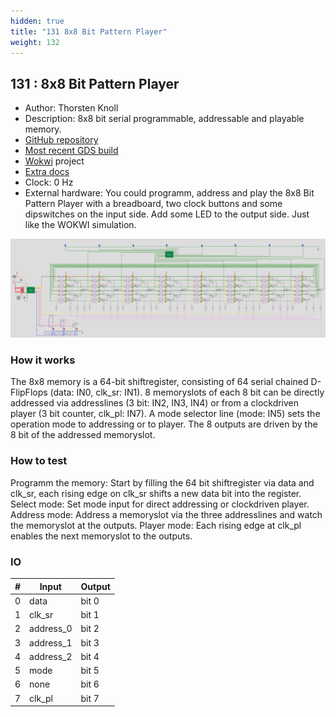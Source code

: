 ```yaml
---
hidden: true
title: "131 8x8 Bit Pattern Player"
weight: 132
---
```


## 131 : 8x8 Bit Pattern Player

* Author: Thorsten Knoll
* Description: 8x8 bit serial programmable, addressable and playable memory.
* [GitHub repository](https://github.com/ThorKn/tinytapeout02_pattern_player)
* [Most recent GDS build](https://github.com/ThorKn/tinytapeout02_pattern_player/actions/runs/3476982043)
* [Wokwi](https://wokwi.com/projects/341620484740219475) project
* [Extra docs]()
* Clock: 0 Hz
* External hardware: You could programm, address and play the 8x8 Bit Pattern Player with a breadboard, two clock buttons and some dipswitches on the input side. Add some LED to the output side. Just like the WOKWI simulation.

![picture](images/pattern_player.png)

### How it works

The 8x8 memory is a 64-bit shiftregister, consisting of 64 serial chained D-FlipFlops (data: IN0, clk_sr: IN1). 8 memoryslots of each 8 bit can be directly addressed via addresslines (3 bit: IN2, IN3, IN4) or from a clockdriven player (3 bit counter, clk_pl: IN7). A mode selector line (mode: IN5) sets the operation mode to addressing or to player. The 8 outputs are driven by the 8 bit of the addressed memoryslot.

### How to test

Programm the memory: Start by filling the 64 bit shiftregister via data and clk_sr, each rising edge on clk_sr shifts a new data bit into the register. Select mode: Set mode input for direct addressing or clockdriven player. Address mode: Address a memoryslot via the three addresslines and watch the memoryslot at the outputs. Player mode: Each rising edge at clk_pl enables the next memoryslot to the outputs.

### IO

| # | Input        | Output       |
|---|--------------|--------------|
| 0 | data  | bit 0 |
| 1 | clk_sr  | bit 1 |
| 2 | address_0  | bit 2 |
| 3 | address_1  | bit 3 |
| 4 | address_2  | bit 4 |
| 5 | mode  | bit 5 |
| 6 | none  | bit 6 |
| 7 | clk_pl  | bit 7 |
